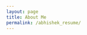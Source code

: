 ```yaml
---
layout: page
title: About Me 
permalink: /abhishek_resume/
---
```

<html>
<head>
<style>  

</style>
</head>
<body>
    <object data="../_pages/about.pdf" type="application/pdf" width="100%" height="100%" >
    </object>
</body>
</html>
